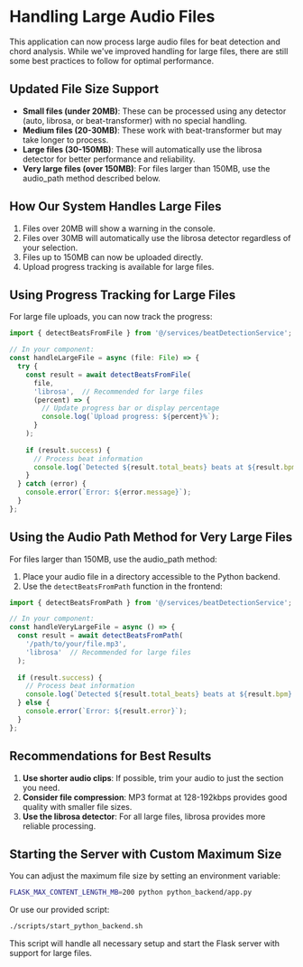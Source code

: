# Handling Large Audio Files

This application can now process large audio files for beat detection and chord analysis. While we've improved handling for large files, there are still some best practices to follow for optimal performance.

## Updated File Size Support

- **Small files (under 20MB)**: These can be processed using any detector (auto, librosa, or beat-transformer) with no special handling.
- **Medium files (20-30MB)**: These work with beat-transformer but may take longer to process.
- **Large files (30-150MB)**: These will automatically use the librosa detector for better performance and reliability.
- **Very large files (over 150MB)**: For files larger than 150MB, use the audio_path method described below.

## How Our System Handles Large Files

1. Files over 20MB will show a warning in the console.
2. Files over 30MB will automatically use the librosa detector regardless of your selection.
3. Files up to 150MB can now be uploaded directly.
4. Upload progress tracking is available for large files.

## Using Progress Tracking for Large Files

For large file uploads, you can now track the progress:

```typescript
import { detectBeatsFromFile } from '@/services/beatDetectionService';

// In your component:
const handleLargeFile = async (file: File) => {
  try {
    const result = await detectBeatsFromFile(
      file,
      'librosa',  // Recommended for large files
      (percent) => {
        // Update progress bar or display percentage
        console.log(`Upload progress: ${percent}%`);
      }
    );
    
    if (result.success) {
      // Process beat information
      console.log(`Detected ${result.total_beats} beats at ${result.bpm} BPM`);
    }
  } catch (error) {
    console.error(`Error: ${error.message}`);
  }
};
```

## Using the Audio Path Method for Very Large Files

For files larger than 150MB, use the audio_path method:

1. Place your audio file in a directory accessible to the Python backend.
2. Use the `detectBeatsFromPath` function in the frontend:

```typescript
import { detectBeatsFromPath } from '@/services/beatDetectionService';

// In your component:
const handleVeryLargeFile = async () => {
  const result = await detectBeatsFromPath(
    '/path/to/your/file.mp3',
    'librosa'  // Recommended for large files
  );
  
  if (result.success) {
    // Process beat information
    console.log(`Detected ${result.total_beats} beats at ${result.bpm} BPM`);
  } else {
    console.error(`Error: ${result.error}`);
  }
};
```

## Recommendations for Best Results

1. **Use shorter audio clips**: If possible, trim your audio to just the section you need.
2. **Consider file compression**: MP3 format at 128-192kbps provides good quality with smaller file sizes.
3. **Use the librosa detector**: For all large files, librosa provides more reliable processing.

## Starting the Server with Custom Maximum Size

You can adjust the maximum file size by setting an environment variable:

```bash
FLASK_MAX_CONTENT_LENGTH_MB=200 python python_backend/app.py
```

Or use our provided script:

```bash
./scripts/start_python_backend.sh
```

This script will handle all necessary setup and start the Flask server with support for large files. 